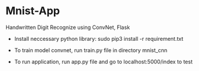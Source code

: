 # Mnist-App
Handwritten Digit Recognize using ConvNet, Flask

- Install neccessary python library: sudo pip3 install -r requirement.txt

- To train model convnet, run train.py file in directory mnist_cnn

- To run application, run app.py file and go to localhost:5000/index to test
